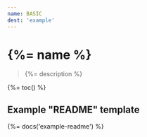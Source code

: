 ```yaml
---
name: BASIC
dest: 'example'
---
```

# {%= name %}

> {%= description %}

{%= toc() %}

## Example "README" template

{%= docs('example-readme') %}